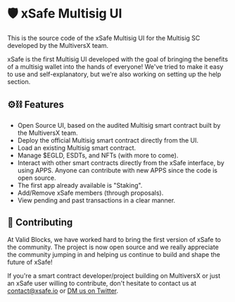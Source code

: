 # 🛡️ xSafe Multisig UI

This is the source code of the xSafe Multisig UI for the Multisig SC developed by the MultiversX team.

xSafe is the first Multisig UI developed with the goal of bringing the benefits of a multisig wallet into the hands of everyone!
We've tried to make it easy to use and self-explanatory, but we're also working on setting up the help section.


## ⚙️⛓️ Features

- Open Source UI, based on the audited Multisig smart contract built by the MultiversX team.
- Deploy the official Multisig smart contract directly from the UI.
- Load an existing Multisig smart contract.
- Manage $EGLD, ESDTs, and NFTs (with more to come).
- Interact with other smart contracts directly from the xSafe interface, by using APPS. Anyone can contribute with new APPS since the code is open source.
- The first app already available is "Staking".
- Add/Remove xSafe members (through proposals).
- View pending and past transactions in a clear manner.


## 👥 Contributing

At Valid Blocks, we have worked hard to bring the first version of xSafe to the community. 
The project is now open source and we really appreciate the community jumping in and helping us continue to build and shape the future of xSafe!

If you're a smart contract developer/project building on MultiversX or just an xSafe user willing to contribute, don't hesitate to contact us at contact@xsafe.io or [DM us on Twitter](https://twitter.com/xSafeApp).
